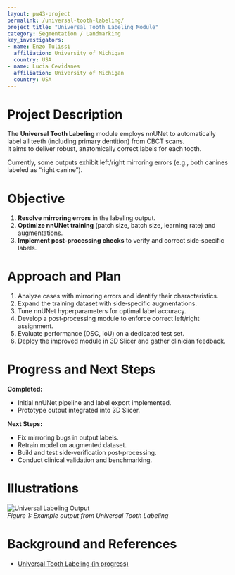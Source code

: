 ```yaml
---
layout: pw43-project
permalink: /universal-tooth-labeling/
project_title: "Universal Tooth Labeling Module"
category: Segmentation / Landmarking
key_investigators:
- name: Enzo Tulissi
  affiliation: University of Michigan
  country: USA
- name: Lucia Cevidanes
  affiliation: University of Michigan
  country: USA
---
```


# Project Description

The **Universal Tooth Labeling** module employs nnUNet to automatically label all teeth (including primary dentition) from CBCT scans.  
It aims to deliver robust, anatomically correct labels for each tooth.

Currently, some outputs exhibit left/right mirroring errors (e.g., both canines labeled as “right canine”).

# Objective

1. **Resolve mirroring errors** in the labeling output.  
2. **Optimize nnUNet training** (patch size, batch size, learning rate) and augmentations.  
3. **Implement post‐processing checks** to verify and correct side‐specific labels.

# Approach and Plan

1. Analyze cases with mirroring errors and identify their characteristics.  
2. Expand the training dataset with side‐specific augmentations.  
3. Tune nnUNet hyperparameters for optimal label accuracy.  
4. Develop a post‐processing module to enforce correct left/right assignment.  
5. Evaluate performance (DSC, IoU) on a dedicated test set.  
6. Deploy the improved module in 3D Slicer and gather clinician feedback.

# Progress and Next Steps

**Completed:**
- Initial nnUNet pipeline and label export implemented.  
- Prototype output integrated into 3D Slicer.

**Next Steps:**
- Fix mirroring bugs in output labels.  
- Retrain model on augmented dataset.  
- Build and test side‐verification post‐processing.  
- Conduct clinical validation and benchmarking.

# Illustrations

![Universal Labeling Output](image-1.png)  
*Figure 1: Example output from Universal Tooth Labeling*

# Background and References

- [Universal Tooth Labeling (in progress)](https://github.com/DCBIA-OrthoLab/SlicerAutomatedDentalTools/tree/main/CLIC/BATCHDENTALSEG)
